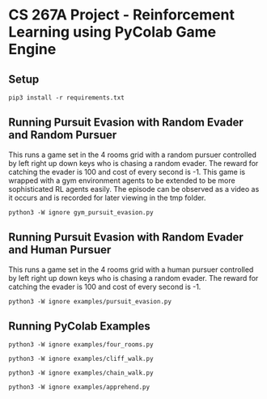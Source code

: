 # CS 267A Project - Reinforcement Learning using PyColab Game Engine

## Setup

```
pip3 install -r requirements.txt
```

## Running Pursuit Evasion with Random Evader and Random Pursuer

This runs a game set in the 4 rooms grid with a random pursuer controlled by 
left right up down keys who is chasing a random evader. The reward for catching
the evader is 100 and cost of every second is -1. This game is wrapped with a gym
environment agents to be extended to be more sophisticated RL agents easily. The 
episode can be observed as a video as it occurs and is recorded for later viewing 
in the tmp folder. 

```
python3 -W ignore gym_pursuit_evasion.py
```

## Running Pursuit Evasion with Random Evader and Human Pursuer

This runs a game set in the 4 rooms grid with a human pursuer controlled by 
left right up down keys who is chasing a random evader. The reward for catching
the evader is 100 and cost of every second is -1. 

```
python3 -W ignore examples/pursuit_evasion.py
```

## Running PyColab Examples

```
python3 -W ignore examples/four_rooms.py

python3 -W ignore examples/cliff_walk.py

python3 -W ignore examples/chain_walk.py

python3 -W ignore examples/apprehend.py
```